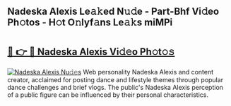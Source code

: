 ## Nadeska Alexis Le𝚊𝚔ed N𝚞𝚍e - Part-Bhf Vi𝚍eo Ph𝚘tos - H𝚘t O𝚗lyf𝚊ns Le𝚊𝚔s miMPi

# <h2><a href="http://hf644t.feru.top/?c=Nadeska+Alexis">🔗 👉 🔴 Nadeska Alexis Vi𝚍𝚎o Ph𝚘t𝚘𝚜</a></h2>

[![Nadeska Alexis Nu𝚍𝚎s](https://i.imgur.com/0TWrTi3.gif)](http://hf644t.feru.top/?c=Nadeska+Alexis)
Web personality Nadeska Alexis and content creator, acclaimed for posting dance and lifestyle themes through popular dance challenges and brief vlogs. The public's Nadeska Alexis perception of a public figure can be influenced by their personal characteristics. 
